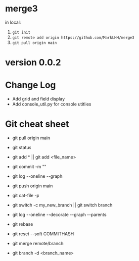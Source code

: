 # merge3
in local: 
1. `git init`
2. `git remote add origin https://github.com/MarkLHH/merge3`
3. `git pull origin main`

# version 0.0.2

# Change Log
- Add grid and field display
- Add console_util.py for console utitlies

# Git cheat sheet
- git pull origin main
- git status
- git add * || git add <file_name>
- git commit -m "<message>"
- git log --oneline --graph
- git push origin main

- git cat-file -p <hash>
- git switch -c my_new_branch || git switch branch
- git log --oneline --decorate --graph --parents
- git rebase <new branch>
- git reset --soft COMMITHASH
- git merge remote/branch
- git branch -d <branch_name>